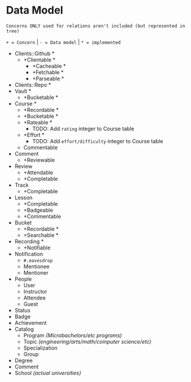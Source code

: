 # Data Model

`Concerns ONLY used for relations aren't included (but represented in tree)`

`+ = Concern` | `- = Data model` | `* = implemented`

- Clients::Github *
	+ +Clientable *
		+ +Cacheable *
		+ +Fetchable *
		+ +Parseable *
- Clients::Repo *
- Vault *
	+ +Bucketable *
- Course *
	+ +Recordable *
	+ +Bucketable *
	+ +Rateable * 
		- TODO: Add `rating` integer to Course table
	+ +Effort *
		- TODO: Add `effort/difficulty` integer to Course table
	- Commentable
- Comment
	+ +Reviewable
- Review
	+ +Attendable 
	+ +Completable   
- Track 
	+ +Completable 
- Lesson
	+ +Completable
	+ +Badgeable
	+ +Commentable
- Bucket
	+ +Recordable *
	+ +Searchable *
- Recording *
	+ +Notifiable
- Notification
	* `#.eavesdrop`
	- Mentionee
	- Mentioner
- People
	- User
	- Instructor
	- Attendee
	- Guest
- Status
- Badge
- Achievement
- Catalog
	- Program _(Microbachelors/etc programs)_
	- Topic _(engineering/arts/math/computer science/etc)_
	- Specialization
	- Group
- Degree
- Comment
- School _(actual universities)_